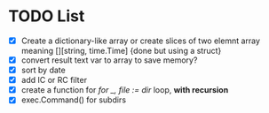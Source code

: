# TODO List

- [x] Create a dictionary-like array or create slices of two elemnt array meaning [][string, time.Time] {done but using a struct}
- [x] convert result text var to array to save memory?
- [x] sort by date
- [x] add IC or RC filter
- [x] create a function for *for _, file := dir* loop, **with recursion**
- [x] exec.Command() for subdirs
